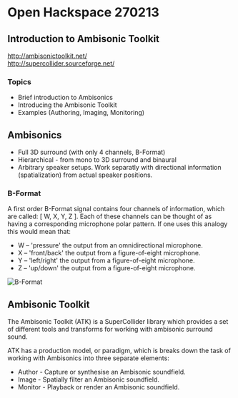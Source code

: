 # Open Hackspace 270213
## Introduction to Ambisonic Toolkit
<http://ambisonictoolkit.net/>  
<http://supercollider.sourceforge.net/>

### Topics
* Brief introduction to Ambisonics
* Introducing the Ambisonic Toolkit
* Examples (Authoring, Imaging, Monitoring)

## Ambisonics
* Full 3D surround (with only 4 channels, B-Format)
* Hierarchical - from mono to 3D surround and binaural
* Arbitrary speaker setups. Work separatly with directional 
information (spatialization) from actual speaker positions.

### B-Format
A first order B-Format signal contains four channels of information, which are called: [ W, X, Y, Z ].
Each of these channels can be thought of as having a corresponding microphone polar pattern.
If one uses this analogy this would mean that:

* W – 'pressure' the output from an omnidirectional microphone. 
* X – 'front/back' the output from a figure-of-eight microphone.
* Y – 'left/right' the output from a figure-of-eight microphone.
* Z – 'up/down' the output from a figure-of-eight microphone.

![B-Format](https://raw.github.com/davidgranstrom/ohs-270213_ATK/master/images/bformat.png)

## Ambisonic Toolkit

The Ambisonic Toolkit (ATK) is a SuperCollider library which provides a set of different
tools and transforms for working with ambisonic surround sound.

ATK has a production model, or paradigm, which is breaks down the task of
working with Ambisonics into three separate elements:

* Author  - Capture or synthesise an Ambisonic soundfield.
* Image   - Spatially filter an Ambisonic soundfield.
* Monitor - Playback or render an Ambisonic soundfield.

